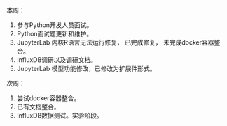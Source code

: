 本周：

1. 参与Python开发人员面试。
2. Python面试题更新和维护。
3. JupyterLab 内核R语言无法运行修复， 已完成修复， 未完成docker容器整合。
4. InfluxDB调研以及调研文档。
5. JupyterLab 模型功能修改，已修改为扩展件形式。

次周：

1. 尝试docker容器整合。
2. 已有文档整合。
3. InfluxDB数据测试。实验阶段。